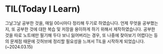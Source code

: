 # TIL(Today I Learn)
그날그날 공부한 것을, 매일 00시마다 정리해 두기로 하였습니다. 언제 무엇을 공부했는지, 또 공부한 것에 대한 복습 및 저장을 용이하게 하기 위해서 제작하였습니다. 공부한 것을 따로 노트에만 필기해 두다 보니 잃어버리는 경우, 또 나중에 찾아보기 어렵다는 등의 문제점 때문에 깃허브에 정리할 필요성을 느껴서 TIL을 시작하게 되었습니다.(~2024.03.15)
